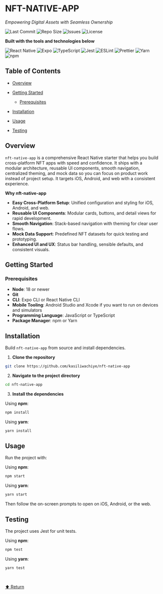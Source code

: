 # NFT-NATIVE-APP

*Empowering Digital Assets with Seamless Ownership*

![Last Commit](https://img.shields.io/github/last-commit/kasiliwachiye/nft-native-app) ![Repo Size](https://img.shields.io/github/repo-size/kasiliwachiye/nft-native-app) ![Issues](https://img.shields.io/github/issues/kasiliwachiye/nft-native-app) ![License](https://img.shields.io/badge/license-MIT-blue)

**Built with the tools and technologies below**

![React Native](https://img.shields.io/badge/React%20Native-0d6efd?logo=react\&logoColor=white) ![Expo](https://img.shields.io/badge/Expo-000000?logo=expo\&logoColor=white) ![TypeScript](https://img.shields.io/badge/TypeScript-3178C6?logo=typescript\&logoColor=white) ![Jest](https://img.shields.io/badge/Jest-C21325?logo=jest\&logoColor=white) ![ESLint](https://img.shields.io/badge/ESLint-4B32C3?logo=eslint\&logoColor=white) ![Prettier](https://img.shields.io/badge/Prettier-F7B93E?logo=prettier\&logoColor=black) ![Yarn](https://img.shields.io/badge/Yarn-2C8EBB?logo=yarn\&logoColor=white) ![npm](https://img.shields.io/badge/npm-CB0000?logo=npm\&logoColor=white)

## Table of Contents

* [Overview](#overview)
* [Getting Started](#getting-started)

  * [Prerequisites](#prerequisites)
* [Installation](#installation)
* [Usage](#usage)
* [Testing](#testing)

## Overview

`nft-native-app` is a comprehensive React Native starter that helps you build cross-platform NFT apps with speed and confidence. It ships with a modular architecture, reusable UI components, smooth navigation, centralized theming, and mock data so you can focus on product work instead of project setup. It targets iOS, Android, and web with a consistent experience.

**Why nft-native-app**

* **Easy Cross-Platform Setup**: Unified configuration and styling for iOS, Android, and web.
* **Reusable UI Components**: Modular cards, buttons, and detail views for rapid development.
* **Smooth Navigation**: Stack-based navigation with theming for clear user flows.
* **Mock Data Support**: Predefined NFT datasets for quick testing and prototyping.
* **Enhanced UI and UX**: Status bar handling, sensible defaults, and consistent visuals.

## Getting Started

### Prerequisites

* **Node**: 18 or newer
* **Git**
* **CLI**: Expo CLI or React Native CLI
* **Mobile Tooling**: Android Studio and Xcode if you want to run on devices and simulators
* **Programming Language**: JavaScript or TypeScript
* **Package Manager**: npm or Yarn

## Installation

Build `nft-native-app` from source and install dependencies.

1. **Clone the repository**

```bash
git clone https://github.com/kasiliwachiye/nft-native-app
```

2. **Navigate to the project directory**

```bash
cd nft-native-app
```

3. **Install the dependencies**

Using **npm**:

```bash
npm install
```

Using **yarn**:

```bash
yarn install
```

## Usage

Run the project with:

Using **npm**:

```bash
npm start
```

Using **yarn**:

```bash
yarn start
```

Then follow the on-screen prompts to open on iOS, Android, or the web.

## Testing

The project uses Jest for unit tests.

Using **npm**:

```bash
npm test
```

Using **yarn**:

```bash
yarn test
```

<br />

[⬆ Return](#table-of-contents)
